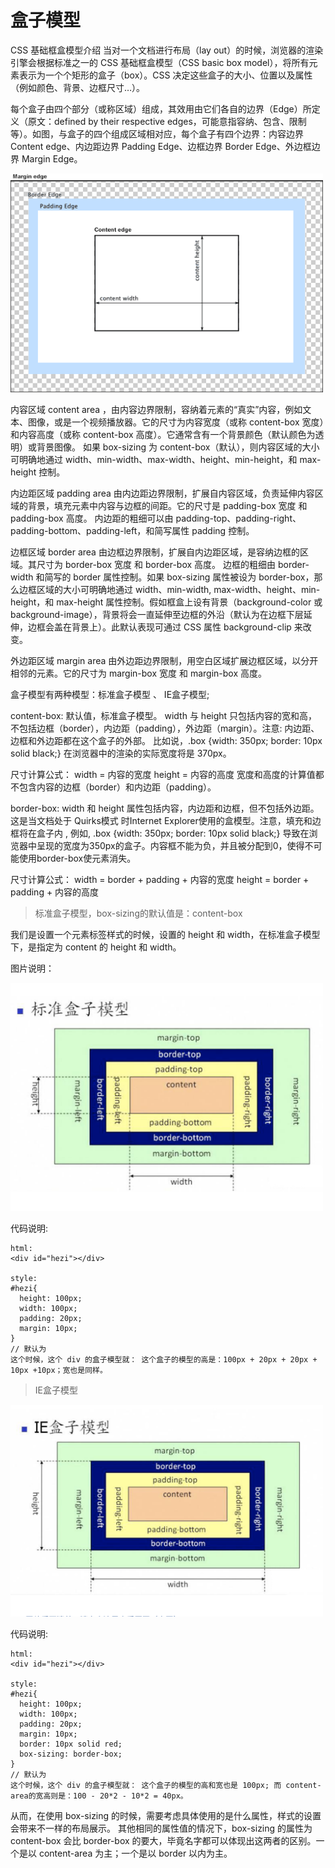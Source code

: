 # 盒子模型

CSS 基础框盒模型介绍
当对一个文档进行布局（lay out）的时候，浏览器的渲染引擎会根据标准之一的 CSS 基础框盒模型（CSS basic box model），将所有元素表示为一个个矩形的盒子（box）。CSS 决定这些盒子的大小、位置以及属性（例如颜色、背景、边框尺寸…）。

每个盒子由四个部分（或称区域）组成，其效用由它们各自的边界（Edge）所定义（原文：defined by their respective edges，可能意指容纳、包含、限制等）。如图，与盒子的四个组成区域相对应，每个盒子有四个边界：内容边界 Content edge、内边距边界 Padding Edge、边框边界 Border Edge、外边框边界 Margin Edge。

<img src="../media/css/css_hezi0.png" width="500px"/>


内容区域 content area ，由内容边界限制，容纳着元素的“真实”内容，例如文本、图像，或是一个视频播放器。它的尺寸为内容宽度（或称 content-box 宽度）和内容高度（或称 content-box 高度）。它通常含有一个背景颜色（默认颜色为透明）或背景图像。
如果 box-sizing 为 content-box（默认），则内容区域的大小可明确地通过 width、min-width、max-width、height、min-height，和 max-height 控制。

内边距区域 padding area 由内边距边界限制，扩展自内容区域，负责延伸内容区域的背景，填充元素中内容与边框的间距。它的尺寸是 padding-box 宽度 和 padding-box 高度。
内边距的粗细可以由 padding-top、padding-right、padding-bottom、padding-left，和简写属性 padding 控制。

边框区域 border area 由边框边界限制，扩展自内边距区域，是容纳边框的区域。其尺寸为 border-box  宽度 和 border-box 高度。
边框的粗细由 border-width 和简写的 border 属性控制。如果 box-sizing 属性被设为 border-box，那么边框区域的大小可明确地通过 width、min-width, max-width、height、min-height，和 max-height 属性控制。假如框盒上设有背景（background-color 或 background-image），背景将会一直延伸至边框的外沿（默认为在边框下层延伸，边框会盖在背景上）。此默认表现可通过 CSS 属性 background-clip 来改变。

外边距区域 margin area 由外边距边界限制，用空白区域扩展边框区域，以分开相邻的元素。它的尺寸为 margin-box 宽度 和 margin-box 高度。

盒子模型有两种模型：标准盒子模型 、 IE盒子模型;

content-box:
默认值，标准盒子模型。 width 与 height 只包括内容的宽和高， 不包括边框（border），内边距（padding），外边距（margin）。注意: 内边距、边框和外边距都在这个盒子的外部。 比如说，.box {width: 350px; border: 10px solid black;} 在浏览器中的渲染的实际宽度将是 370px。

尺寸计算公式：
width = 内容的宽度
height = 内容的高度
宽度和高度的计算值都不包含内容的边框（border）和内边距（padding）。

border-box: 
width 和 height 属性包括内容，内边距和边框，但不包括外边距。这是当文档处于 Quirks模式 时Internet Explorer使用的盒模型。注意，填充和边框将在盒子内 , 例如, .box {width: 350px; border: 10px solid black;} 导致在浏览器中呈现的宽度为350px的盒子。内容框不能为负，并且被分配到0，使得不可能使用border-box使元素消失。

尺寸计算公式：
width = border + padding + 内容的宽度
height = border + padding + 内容的高度



> 标准盒子模型，box-sizing的默认值是：content-box

我们是设置一个元素标签样式的时候，设置的 height 和 width，在标准盒子模型下，是指定为 content 的 height 和 width。

<p>图片说明： </p>
<img src="../media/css/css_hezi1.png" width="500px"/>

代码说明:

```
html: 
<div id="hezi"></div>

style:
#hezi{
  height: 100px;
  width: 100px;
  padding: 20px;
  margin: 10px;
}
// 默认为
这个时候，这个 div 的盒子模型就： 这个盒子的模型的高是：100px + 20px + 20px + 10px +10px；宽也是同样。
```


> IE盒子模型

<img src="../media/css/css_hezi2.png" width="500px"/>

代码说明:

```
html: 
<div id="hezi"></div>

style:
#hezi{
  height: 100px;
  width: 100px;
  padding: 20px;
  margin: 10px;
  border: 10px solid red;
  box-sizing: border-box;
}
// 默认为
这个时候，这个 div 的盒子模型就： 这个盒子的模型的高和宽也是 100px; 而 content-area的宽高则是：100 - 20*2 - 10*2 = 40px。
```

从而，在使用 box-sizing 的时候，需要考虑具体使用的是什么属性，样式的设置会带来不一样的布局展示。
其他相同的属性值的情况下，box-sizing 的属性为 content-box 会比 border-box 的要大，毕竟名字都可以体现出这两者的区别。一个是以 content-area 为主；一个是以 border 以内为主。
